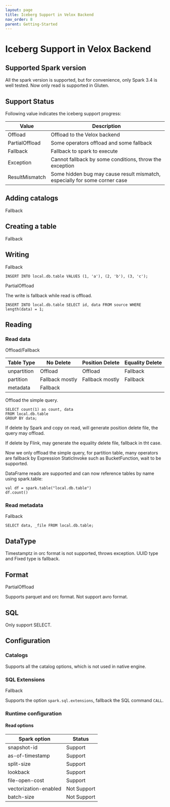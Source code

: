 ```yaml
---
layout: page
title: Iceberg Support in Velox Backend
nav_order: 8
parent: Getting-Started
---
```


# Iceberg Support in Velox Backend

## Supported Spark version

All the spark version is supported, but for convenience, only Spark 3.4 is well tested.
Now only read is supported in Gluten.

## Support Status
Following value indicates the iceberg support progress:

| Value          | Description                                                                |
|----------------|----------------------------------------------------------------------------|
| Offload        | Offload to the Velox backend                                               |
| PartialOffload | Some operators offload and some fallback                                   |
| Fallback       | Fallback to spark to execute                                               |
| Exception      | Cannot fallback by some conditions, throw the exception                    |
| ResultMismatch | Some hidden bug may cause result mismatch, especially for some corner case |

## Adding catalogs
Fallback

## Creating a table
Fallback

## Writing
Fallback
````
INSERT INTO local.db.table VALUES (1, 'a'), (2, 'b'), (3, 'c');
````
PartialOffload

The write is fallback while read is offload.
````
INSERT INTO local.db.table SELECT id, data FROM source WHERE length(data) = 1;
````

## Reading
### Read data
Offload/Fallback

| Table Type  | No Delete       | Position Delete | Equality Delete |
|-------------|-----------------|-----------------|-----------------|
| unpartition | Offload         | Offload         | Fallback        |
| partition   | Fallback mostly | Fallback mostly | Fallback        |
| metadata    | Fallback        |                 |                 |

Offload the simple query.
````
SELECT count(1) as count, data
FROM local.db.table
GROUP BY data;
````

If delete by Spark and copy on read, will generate position delete file, the query may offload.

If delete by Flink, may generate the equality delete file, fallback in tht case.

Now we only offload the simple query, for partition table, many operators are fallback by Expression
StaticInvoke such as BucketFunction, wait to be supported.

DataFrame reads are supported and can now reference tables by name using spark.table:

````
val df = spark.table("local.db.table")
df.count()
````

### Read metadata
Fallback
````
SELECT data, _file FROM local.db.table;
````

## DataType
Timestamptz in orc format is not supported, throws exception.
UUID type and Fixed type is fallback.

## Format
PartialOffload

Supports parquet and orc format.
Not support avro format.

## SQL
Only support SELECT.

## Configuration
### Catalogs
Supports all the catalog options, which is not used in native engine.

### SQL Extensions
Fallback

Supports the option `spark.sql.extensions`, fallback the SQL command `CALL`.

### Runtime configuration
#### Read options

| Spark option	         | Status      |
|-----------------------|-------------|
| snapshot-id           | Support     |
| as-of-timestamp       | Support     |
| split-size            | Support     |
| lookback              | Support     |
| file-open-cost        | Support     |
| vectorization-enabled | Not Support |
| batch-size            | Not Support |
